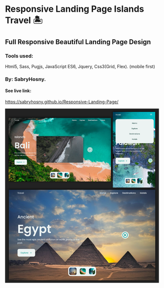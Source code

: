 ﻿# Responsive Landing Page Islands Travel 🏝️
## Full Responsive Beautiful Landing Page Design
### Tools used:
Html5, Sass, Pugjs, JavaScript ES6, Jquery, Css3(Grid, Flex). (mobile first)

### By: SabryHosny.
#### See live link:
https://sabryhosny.github.io/Responsive-Landing-Page/

![Landing Page Travel](/preview.png)


